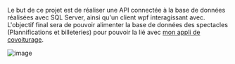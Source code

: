 Le but de ce projet est de réaliser une API connectée à la base de données réalisées avec SQL Server, ainsi qu'un client wpf interagissant avec. L'objectif final sera de pouvoir alimenter la base de données des spectacles (Plannifications et billeteries) pour pouvoir la lié avec [mon appli de covoiturage](https://github.com/Hablna/Francine-Vousse).

![image](https://github.com/user-attachments/assets/af6795b2-6887-41a1-b0a8-e7a1be21bfcf)

